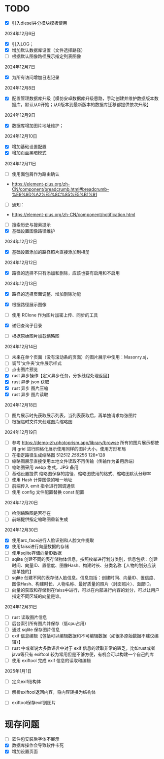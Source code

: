 # TODO

- [x] 引入diesel并分模块模板使用

2024年12月6日

- [x] 引入LOG；
- [x] 增加默认数据库设置（文件选择路径）
- [ ] 根据默认图像路径展示指定列表图像

2024年12月7日

- [x] 为所有访问增加日志记录

2024年12月8日
- [x] 配置管理数据库升级【模仿安卓数据库升级思路，手动创建并维护数据版本数据库，默认从0开始；从0版本到最新版本的数据库迁移都提供依次升级】

2024年12月9日
- [x] 数据库增加图片地址维护；

2024年12月10日
- [x] 增加基础设置配置
- [x] 增加页面黑暗模式

2024年12月11日
- [ ] 使用面包屑作为路由确认
- https://element-plus.org/zh-CN/component/breadcrumb.html#breadcrumb-%E9%9D%A2%E5%8C%85%E5%B1%91
- [ ] 通知：
- https://element-plus.org/zh-CN/component/notification.html

- [ ] 搜索历史与搜索提示
- [x] 基础设置图像路径维护

2024年12月12日
- [x] 基础设置添加的路径照片直接添加到相册

2024年12月12日
- [x] 路径的选择不只有添加和删除，应该也要有启用和不启用

2024年12月13日
- [x] 路径的选择页面调整、增加删除功能
- [x] 根据路径展示图像
- [ ] 使用 RClone 作为图片加密上传、同步的工具
- [x] 递归查询子目录
- [ ] 根据原始图片加载缩略图


2024年12月14日
- [ ] 未来在单个页面（没有滚动条的页面）的图片展示中使用：Masonry.sj，
- [ ] 调节‘文件夹’文件展示样式
- [ ] 点击图片预览
- [x] rust 异步操作【定义异步任务，分多线程处理返回】
- [x] rust 异步 json 获取
- [x] rust 异步 图片压缩
- [x] rust 异步 图片读取

2024年12月18日
- [ ] 图片展示时先获取展示列表，当列表获取后，再单独请求每张图片
- [ ] 根据临时文件夹创建图片缩略图

2024年12月19日
- [ ] 参考 https://demo-zh.photoprism.app/library/browse 所有的图片展示都使用 grid 进行网格化展示使用同样的图片大小，使用方形布局
- [ ] 在指定路径生成缩略图 512*512 256*256 128*128
- [ ] 缩略图展示直接使用本地文件读取不再传输（传输作为备用后端）
- [ ] 缩略图采用 webp 格式，JPG 备用
- [ ] 基础设置提供 缩略图保存的路径、缩略图使用的格式、缩略图默认分辨率
- [ ] 使用 Hash 计算图像的唯一地址
- [ ] 前端传入 emit 指令进行回调通信
- [ ] 使用 config 文件配置替换 const 配置

2024年12月20日
- [ ] 检测缩略图是否存在
- [ ] 前端提供指定缩略图重新生成

2024年12月30日
- [x] 使用arc_face进行人脸识别和人脸文件提取
- [x] 使用faiss进行向量数据的存储
- [ ] 使用sqlite存储向量ID数据
- [ ] sqlite 创建不同的表存储物体信息，按照枚举进行划分类别，信息包括：创建时间、向量ID、置信度、图像Hash、构建时长、分类名称【人物的划分应该是单独的】
- [ ] sqlite 创建不同的表存储人脸信息。信息包括：创建时间、向量ID、置信度、图像Hash、构建时长、人物名称、最好质量的照片（封面照片）、面部ID。
- [ ] 向量的获取和存储到在faiss中进行，可以在内部进行内容的划分，可以让用户指定不同区域的向量是谁。

2024年12月31日
- [ ] rust 读取图片信息
- [ ] 后台索引所有图片并保存（低cpu占用）
- [ ] 通过 sqlite 保存图片信息
- [ ] exif 信息编辑【包括可以编辑数据和不可编辑数据（如很多原始数据不建议编辑）】
- [ ] rust 中或者说大多数语言中对于 exif 信息的读取非常的匮乏，比如rust或者java等只有 exiftool 较为常用但是不够方便，有机会可以构建一个自己的库
- [ ] 使用 exiftool 完成 exif 信息的读取和编辑

2025年1月1日
- [ ] 定义exif结构体
- [ ] 解析exiftool返回内容，将内容转换为结构体
- [ ] exiftool保存exif到图片




# 现存问题

- [ ] 软件包安装后字体不展示
- [x] 数据库操作会导致软件卡死
- [x] 增加设置页面
